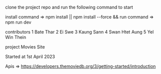 clone the project repo and run the following command to start

install command => npm install || npm install --force &&
run command => npm run dev

contributors
1 Bate Thar
2 Ei Swe
3 Kaung Sann
4 Swan Htet Aung
5 Yel Win Thein

project
Movies Site

Started at 1st April 2023

Apis => https://developers.themoviedb.org/3/getting-started/introduction
